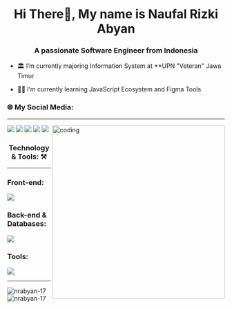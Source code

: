 <h1 align="center">Hi There👋, My name is Naufal Rizki Abyan</h1>
<h3 align="center">A passionate Software Engineer from Indonesia</h3>


- 🏛️ I’m currently majoring Information System at **UPN "Veteran" Jawa Timur
    
- 👨‍💻 I’m currently learning JavaScript Ecosystem and Figma Tools

  

<h3 align="left" margin-left="50px">🌐 My Social Media:</h3>
<hr />
<p align="left" gap="25">
    <a href="instragam.com"><img src="https://skillicons.dev/icons?i=instagram"></a>
    <a href="https://www.linkedin.com/in/abyan-rizki-76021528b/"><img src="https://skillicons.dev/icons?i=linkedin"></a>
    <a href="https://stackoverflow.com/users/23208963/hello-world-aby"><img src="https://skillicons.dev/icons?i=stackoverflow"></a>
    <a href="https://github.com/Nrabyan-17"><img src="https://skillicons.dev/icons?i=github"></a>
    <a href="https://gmail.com"><img src="https://skillicons.dev/icons?i=gmail"></a>
    <img width="400" align="right" alt="coding" src="https://media.tenor.com/GfSX-u7VGM4AAAAM/coding.gif">
</p>



<h3 align="center"> Technology & Tools: ⚒️</h3>
<hr>
<div margin-bottom:"5px">
    <h3>Front-end:</h3>
    <img src="https://skillicons.dev/icons?i=html,css,js,react,tailwindcss,bootstrap">
</div>

<div gap-bottom: "5px">
    <h3>Back-end & Databases:</h3>
    <img src="https://skillicons.dev/icons?i=java,nodejs,expressjs,mysql,dotnet">
</div>

<div gap-bottom: "5px">
    <h3>Tools:</h3>
    <img src="https://skillicons.dev/icons?i=postman,git,figma,idea,vscode,notion">
</div> 

<hr />

<p><img align="left" src="https://github-readme-stats.vercel.app/api/top-langs?username=nrabyan-17&show_icons=true&locale=en&layout=compact" alt="nrabyan-17" /></p>

<p>&nbsp;<img align="center" src="https://github-readme-stats.vercel.app/api?username=nrabyan-17&show_icons=true&locale=en" alt="nrabyan-17" /></p>

    
